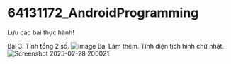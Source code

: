 # 64131172_AndroidProgramming
Lưu các bài thực hành!

Bài 3. Tính tổng 2 số. ![image](https://github.com/user-attachments/assets/d90895fa-1ffe-4d8a-a9c3-fc11584d41e0)
Bài Làm thêm. Tính diện tích hình chữ nhật. ![Screenshot 2025-02-28 200021](https://github.com/user-attachments/assets/9ab9bf50-cd93-4bae-a90f-d4728c1e6f03)
